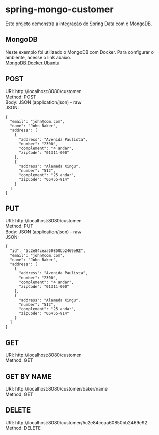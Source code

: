 # spring-mongo-customer
Este projeto demonstra a integração do Spring Data com o MongoDB.

## MongoDB
Neste exemplo foi utilizado o MongoDB com Docker. Para configurar o ambiente, acesse o link abaixo.  
[MongoDB Docker Ubuntu](http://maxidica.com/wp/mongodb-docker-ubuntu/)  

## POST
URI: http://localhost:8080/customer  
Method: POST  
Body: JSON (application/json) - raw  
JSON:  
```
{
  "email": "john@com.com",
  "name": "John Baker",
  "address": [
    {
      "address": "Avenida Paulista",
      "number": "2300",
      "complement": "4 andar",
      "zipCode": "01311-000"
    },
    {
      "address": "Alameda Xingu",
      "number": "512",
      "complement": "25 andar",
      "zipCode": "06455-914"
    }
  ]
}
```  

## PUT
URI: http://localhost:8080/customer  
Method: PUT  
Body: JSON (application/json) - raw  
JSON:  
```
{
  "id": "5c2e84ceaa60850bb2469e92",
  "email": "john@com.com",
  "name": "John Baker",
  "address": [
    {
      "address": "Avenida Paulista",
      "number": "2300",
      "complement": "4 andar",
      "zipCode": "01311-000"
    },
    {
      "address": "Alameda Xingu",
      "number": "512",
      "complement": "25 andar",
      "zipCode": "06455-914"
    }
  ]
}
```  

## GET
URI: http://localhost:8080/customer  
Method: GET  

## GET BY NAME
URI: http://localhost:8080/customer/baker/name  
Method: GET 

## DELETE
URI: http://localhost:8080/customer/5c2e84ceaa60850bb2469e92  
Method: DELETE  
